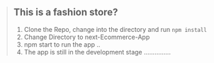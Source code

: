 
> ## This is a fashion store?
> 1. Clone the Repo, change into the directory and run `npm install`
> 2. Change Directory to next-Ecommerce-App
> 3. npm start to run the app ..
> 4. The app is still in the development stage ...............
